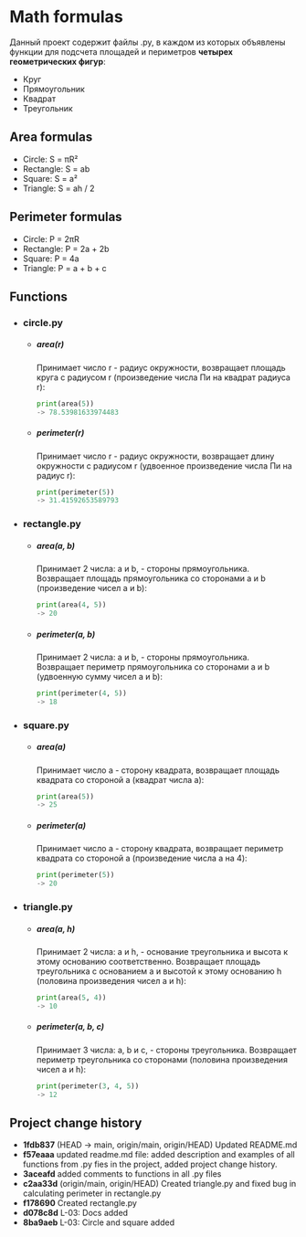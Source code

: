 # Math formulas

Данный проект содержит файлы .py, в каждом из которых объявлены функции для подсчета площадей и периметров **четырех геометрических фигур**:
- Круг
- Прямоугольник
- Квадрат
- Треугольник

## Area formulas
- Circle: S = πR²
- Rectangle: S = ab
- Square: S = a²
- Triangle: S = ah / 2

## Perimeter formulas
- Circle: P = 2πR
- Rectangle: P = 2a + 2b
- Square: P = 4a
- Triangle: P = a + b + c

## Functions
- ### circle.py
  - ##### area(r) 
    Принимает число r - радиус окружности, возвращает площадь круга с радиусом r (произведение числа Пи на квадрат радиуса r):
    
    ```python
    print(area(5))
    -> 78.53981633974483
    ``` 
  - ##### perimeter(r)
    Принимает число r - радиус окружности, возвращает длину окружности с радиусом r (удвоенное произведение числа Пи на радиус r):
    
    ```python
    print(perimeter(5))
    -> 31.41592653589793
    ``` 
    
- ### rectangle.py
  - ##### area(a, b)
    Принимает 2 числа: a и b, - стороны прямоугольника. Возвращает площадь прямоугольника со сторонами a и b (произведение чисел a и b):
    
    ```python
    print(area(4, 5))
    -> 20
    ``` 
  - ##### perimeter(a, b)
    Принимает 2 числа: a и b, - стороны прямоугольника. Возвращает периметр прямоугольника со сторонами a и b (удвоенную сумму чисел a и b):
    
    ```python
    print(perimeter(4, 5))
    -> 18
    ``` 

- ### square.py
  - ##### area(a)
    Принимает число a - сторону квадрата, возвращает площадь квадрата со стороной a (квадрат числа a):
    
    ```python
    print(area(5))
    -> 25
    ``` 
  - ##### perimeter(a)
    Принимает число a - сторону квадрата, возвращает периметр квадрата со стороной a (произведение числа a на 4):
    
    ```python
    print(perimeter(5))
    -> 20
    ``` 

- ### triangle.py
  - ##### area(a, h)
    Принимает 2 числа: a и h, - основание треугольника и высота к этому основанию соответственно. Возвращает площадь треугольника с основанием a и высотой к этому основанию h (половина произведения чисел a и h):
    
    ```python
    print(area(5, 4))
    -> 10
    ``` 
  - ##### perimeter(a, b, c)
    Принимает 3 числа: a, b и c, - стороны треугольника. Возвращает периметр треугольника со сторонами (половина произведения чисел a и h):
    
    ```python
    print(perimeter(3, 4, 5))
    -> 12
    ``` 
  
## Project change history
* **1fdb837** (HEAD -> main, origin/main, origin/HEAD) Updated README.md
* **f57eaaa** updated readme.md file: added description and examples of all functions from .py fies in the project, added project change history.
* **3aceafd** added comments to functions in all .py files
* **c2aa33d** (origin/main, origin/HEAD) Created triangle.py and fixed bug in calculating perimeter in rectangle.py
* **f178690** Created rectangle.py
* **d078c8d** L-03: Docs added
* **8ba9aeb** L-03: Circle and square added
